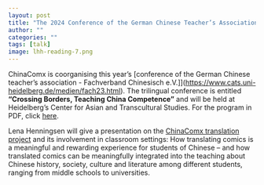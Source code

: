 ```yaml
---
layout: post
title: "The 2024 Conference of the German Chinese Teacher’s Association Coorganized by ChinaComx"
author: ""
categories: ""
tags: [talk]
image: lhh-reading-7.png
---
```


ChinaComx is coorganising this year’s [conference of the German Chinese teacher’s association - Fachverband Chinesisch e.V.]](https://www.cats.uni-heidelberg.de/medien/fach23.html). The trilingual conference is entitled **“Crossing Borders, Teaching China Competence”** and will be held at Heidelberg’s Center for Asian and Transcultural Studies. For the program in PDF, click [here](../assets/img/Fach23_Programm_Version_8.4.2024.pdf).
 
 Lena Henningsen will give a presentation on the [ChinaComx translation project]([text](../pages/translations.md)) and its involvement in classroom settings: How translating comics is a meaningful and rewarding experience for students of Chinese – and how translated comics can be meaningfully integrated into the teaching about Chinese history, society, culture and literature among different students, ranging from middle schools to universities.
